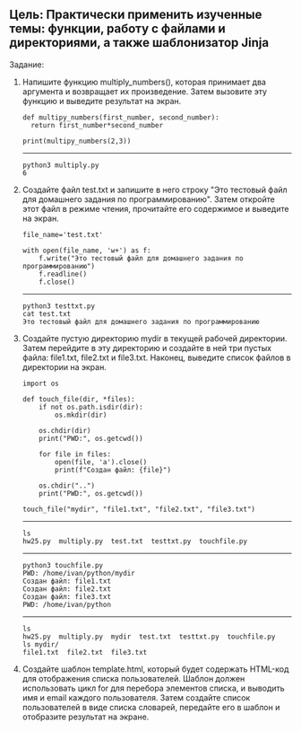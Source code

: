 <h2>Цель: Практически применить изученные темы: функции, работу с
файлами и директориями, а также шаблонизатор Jinja</h2>
Задание:
<ol>
<li>Напишите функцию multiply_numbers(), которая принимает два
аргумента и возвращает их произведение. Затем вызовите эту функцию
и выведите результат на экран.</li> 

    def multipy_numbers(first_number, second_number):
      return first_number*second_number
   
    print(multipy_numbers(2,3))
***
    python3 multiply.py 
    6
<li>Создайте файл test.txt и запишите в него строку "Это тестовый файл для
домашнего задания по программированию". Затем откройте этот файл в
режиме чтения, прочитайте его содержимое и выведите на экран.</li>

    file_name='test.txt'
    
    with open(file_name, 'w+') as f:
        f.write("Это тестовый файл для домашнего задания по программированию")
        f.readline()
        f.close()
***
    python3 testtxt.py
    cat test.txt
    Это тестовый файл для домашнего задания по программированию
<li>Создайте пустую директорию mydir в текущей рабочей директории.
Затем перейдите в эту директорию и создайте в ней три пустых файла:
file1.txt, file2.txt и file3.txt. Наконец, выведите список файлов в
директории на экран.</li>

    import os
    
    def touch_file(dir, *files):
        if not os.path.isdir(dir):
            os.mkdir(dir)
    
        os.chdir(dir)
        print("PWD:", os.getcwd())
    
        for file in files:
            open(file, 'a').close()
            print(f"Создан файл: {file}")
    
        os.chdir("..")
        print("PWD:", os.getcwd())
    
    touch_file("mydir", "file1.txt", "file2.txt", "file3.txt")
***
    ls
    hw25.py  multiply.py  test.txt  testtxt.py  touchfile.py
***
    python3 touchfile.py 
    PWD: /home/ivan/python/mydir
    Создан файл: file1.txt
    Создан файл: file2.txt
    Создан файл: file3.txt
    PWD: /home/ivan/python
***
    ls
    hw25.py  multiply.py  mydir  test.txt  testtxt.py  touchfile.py
    ls mydir/
    file1.txt  file2.txt  file3.txt
<li>Создайте шаблон template.html, который будет содержать HTML-код
для отображения списка пользователей. Шаблон должен использовать
цикл for для перебора элементов списка, и выводить имя и email
каждого пользователя. Затем создайте список пользователей в виде
списка словарей, передайте его в шаблон и отобразите результат на
экране.</li> 
</ol>
